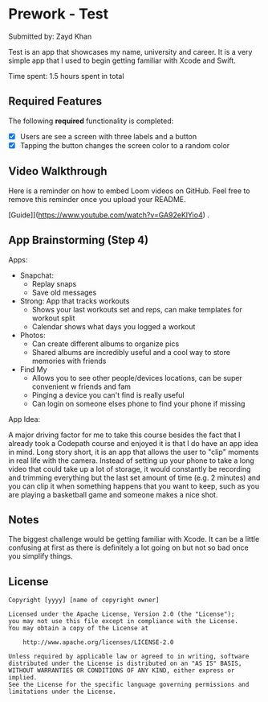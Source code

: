 # Prework - Test

Submitted by: Zayd Khan

Test is an app that showcases my name, university and career. It is a very simple app that I used to begin getting familiar with Xcode and Swift.

Time spent: 1.5 hours spent in total

## Required Features

The following **required** functionality is completed:

- [x] Users are see a screen with three labels and a button
- [x] Tapping the button changes the screen color to a random color
 
## Video Walkthrough

Here is a reminder on how to embed Loom videos on GitHub. Feel free to remove this reminder once you upload your README. 

[Guide]](https://www.youtube.com/watch?v=GA92eKlYio4) .

## App Brainstorming (Step 4)

Apps:
- Snapchat:
  - Replay snaps
  - Save old messages
- Strong: App that tracks workouts
  - Shows your last workouts set and reps, can make templates for workout split
  - Calendar shows what days you logged a workout
- Photos:
  - Can create different albums to organize pics
  - Shared albums are incredibly useful and a cool way to store memories with friends
- Find My
    - Allows you to see other people/devices locations, can be super convenient w friends and fam
    - Pinging a device you can't find is really useful
    - Can login on someone elses phone to find your phone if missing

App Idea:

  A major driving factor for me to take this course besides the fact that I already took a Codepath course and enjoyed it is that I do have an app idea in mind. Long story short, it is an app that allows the user to "clip" moments in real life with the camera. Instead of setting up your phone to take a long video that could take up a lot of storage, it would constantly be recording and trimming everything but the last set amount of time (e.g. 2 minutes) and you can clip it when something happens that you want to keep, such as you are playing a basketball game and someone makes a nice shot.

## Notes

The biggest challenge would be getting familiar with Xcode. It can be a little confusing at first as there is definitely a lot going on but not so bad once you simplify things.

## License

    Copyright [yyyy] [name of copyright owner]

    Licensed under the Apache License, Version 2.0 (the "License");
    you may not use this file except in compliance with the License.
    You may obtain a copy of the License at

        http://www.apache.org/licenses/LICENSE-2.0

    Unless required by applicable law or agreed to in writing, software
    distributed under the License is distributed on an "AS IS" BASIS,
    WITHOUT WARRANTIES OR CONDITIONS OF ANY KIND, either express or implied.
    See the License for the specific language governing permissions and
    limitations under the License.
